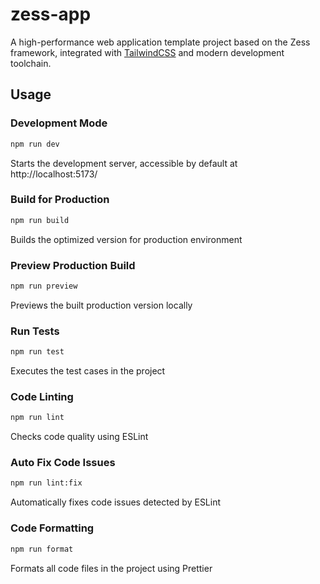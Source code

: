 # zess-app

A high-performance web application template project based on the Zess framework, integrated with [TailwindCSS](https://github.com/tailwindlabs/tailwindcss) and modern development toolchain.

## Usage

### Development Mode

```bash
npm run dev
```

Starts the development server, accessible by default at http://localhost:5173/

### Build for Production

```bash
npm run build
```

Builds the optimized version for production environment

### Preview Production Build

```bash
npm run preview
```

Previews the built production version locally

### Run Tests

```bash
npm run test
```

Executes the test cases in the project

### Code Linting

```bash
npm run lint
```

Checks code quality using ESLint

### Auto Fix Code Issues

```bash
npm run lint:fix
```

Automatically fixes code issues detected by ESLint

### Code Formatting

```bash
npm run format
```

Formats all code files in the project using Prettier
